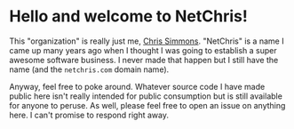 # Hello and welcome to NetChris!

This "organization" is really just me, [Chris Simmons](https://github.com/ChrisSimmons).  "NetChris" is a name I came up many years ago when I thought I was going to establish a super awesome software business.  I never made that happen but I still have the name (and the `netchris.com` domain name).

Anyway, feel free to poke around.  Whatever source code I have made public here isn't really intended for public consumption but is still available for anyone to peruse.  As well, please feel free to open an issue on anything here.  I can't promise to respond right away.
